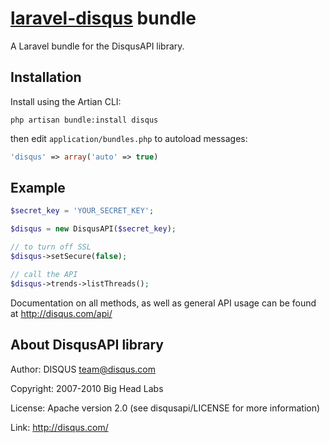 # [laravel-disqus](http://roumen.me/projects/laravel-disqus) bundle

A Laravel bundle for the DisqusAPI library.


## Installation

Install using the Artian CLI:

	php artisan bundle:install disqus

then edit ``application/bundles.php`` to autoload messages:

```php
'disqus' => array('auto' => true)
```


## Example

```php
$secret_key = 'YOUR_SECRET_KEY';

$disqus = new DisqusAPI($secret_key);

// to turn off SSL
$disqus->setSecure(false);

// call the API
$disqus->trends->listThreads();
```

Documentation on all methods, as well as general API usage can be found at http://disqus.com/api/


## About DisqusAPI library

Author:		DISQUS <team@disqus.com>

Copyright:	2007-2010 Big Head Labs 

License:        Apache version 2.0 (see disqusapi/LICENSE for more information)

Link:		http://disqus.com/